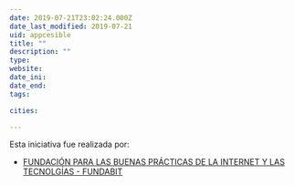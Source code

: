 ```yaml
---
date: 2019-07-21T23:02:24.000Z
date_last_modified: 2019-07-21
uid: appcesible
title: ""
description: ""
type: 
website: 
date_ini: 
date_end: 
tags:

cities: 

---
```


Esta iniciativa fue realizada por:

- [FUNDACIÓN PARA LAS BUENAS PRÁCTICAS DE LA INTERNET Y LAS TECNOLGÍAS - FUNDABIT](/organizaciones/fundacion-para-las-buenas-practicas-de-la-internet-y-las-tecnolgias-fundabit)
